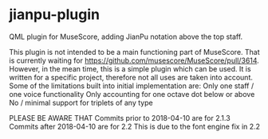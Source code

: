 # jianpu-plugin
QML plugin for MuseScore, adding JianPu notation above the top staff.  

This plugin is not intended to be a main functioning part of MuseScore.  That is currently waiting for https://github.com/musescore/MuseScore/pull/3614.  However, in the mean time, this is a simple plugin which can be used.  It is written for a specific project, therefore not all uses are taken into account.  
Some of the limitations built into initial implementation are:
Only one staff / one voice functionality
Only accounting for one octave dot below or above
No / minimal support for triplets of any type

PLEASE BE AWARE THAT
Commits prior to 2018-04-10 are for 2.1.3
Commits after 2018-04-10 are for 2.2
This is due to the font engine fix in 2.2
